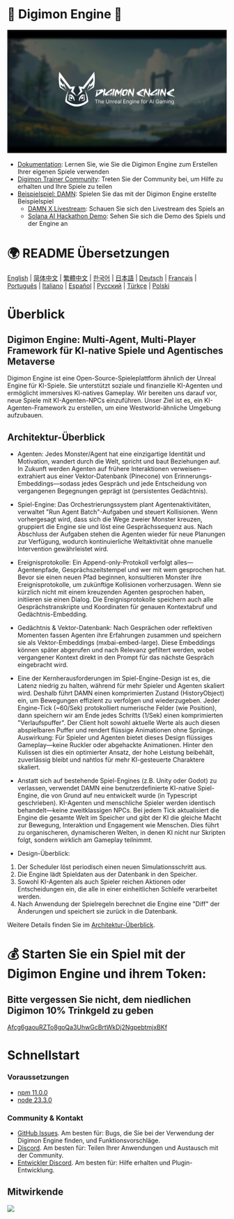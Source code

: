 # 👾 Digimon Engine 🧌

![Digimon Engine](./assets/digimon-engine.jpg)
- [Dokumentation](https://docs.digimon.tech/digimon): Lernen Sie, wie Sie die Digimon Engine zum Erstellen Ihrer eigenen Spiele verwenden
- [Digimon Trainer Community](https://docs.digimon.tech/digimon/community/welcome-aboard-digimon-trainers): Treten Sie der Community bei, um Hilfe zu erhalten und Ihre Spiele zu teilen
- [Beispielspiel: DAMN](https://damn.fun): Spielen Sie das mit der Digimon Engine erstellte Beispielspiel
  - [DAMN X Livestream](https://x.com/damndotfun/live): Schauen Sie sich den Livestream des Spiels an
  - [Solana AI Hackathon Demo](https://www.youtube.com/watch?v=NNQWY-ByZww): Sehen Sie sich die Demo des Spiels und der Engine an

# 🌍 README Übersetzungen
[English](./README.md) | [简体中文](./README.zh-CN.md) | [繁體中文](./README.zh-TW.md) | [한국어](./README.ko-KR.md) | [日本語](./README.ja-JP.md) | [Deutsch](./README.de-DE.md) | [Français](./README.fr-FR.md) | [Português](./README.pt-BR.md) | [Italiano](./README.it-IT.md) | [Español](./README.es-ES.md) | [Русский](./README.ru-RU.md) | [Türkçe](./README.tr-TR.md) | [Polski](./README.pl-PL.md)

# Überblick
## Digimon Engine: Multi-Agent, Multi-Player Framework für KI-native Spiele und Agentisches Metaverse
Digimon Engine ist eine Open-Source-Spieleplattform ähnlich der Unreal Engine für KI-Spiele. Sie unterstützt soziale und finanzielle KI-Agenten und ermöglicht immersives KI-natives Gameplay. Wir bereiten uns darauf vor, neue Spiele mit KI-Agenten-NPCs einzuführen. Unser Ziel ist es, ein KI-Agenten-Framework zu erstellen, um eine Westworld-ähnliche Umgebung aufzubauen.

## Architektur-Überblick

- Agenten: Jedes Monster/Agent hat eine einzigartige Identität und Motivation, wandert durch die Welt, spricht und baut Beziehungen auf. In Zukunft werden Agenten auf frühere Interaktionen verweisen—extrahiert aus einer Vektor-Datenbank (Pinecone) von Erinnerungs-Embeddings—sodass jedes Gespräch und jede Entscheidung von vergangenen Begegnungen geprägt ist (persistentes Gedächtnis).

- Spiel-Engine: Das Orchestrierungssystem plant Agentenaktivitäten, verwaltet "Run Agent Batch"-Aufgaben und steuert Kollisionen. Wenn vorhergesagt wird, dass sich die Wege zweier Monster kreuzen, gruppiert die Engine sie und löst eine Gesprächssequenz aus. Nach Abschluss der Aufgaben stehen die Agenten wieder für neue Planungen zur Verfügung, wodurch kontinuierliche Weltaktivität ohne manuelle Intervention gewährleistet wird.

- Ereignisprotokolle: Ein Append-only-Protokoll verfolgt alles—Agentenpfade, Gesprächszeitstempel und wer mit wem gesprochen hat. Bevor sie einen neuen Pfad beginnen, konsultieren Monster ihre Ereignisprotokolle, um zukünftige Kollisionen vorherzusagen. Wenn sie kürzlich nicht mit einem kreuzenden Agenten gesprochen haben, initiieren sie einen Dialog. Die Ereignisprotokolle speichern auch alle Gesprächstranskripte und Koordinaten für genauen Kontextabruf und Gedächtnis-Embedding.

- Gedächtnis & Vektor-Datenbank: Nach Gesprächen oder reflektiven Momenten fassen Agenten ihre Erfahrungen zusammen und speichern sie als Vektor-Embeddings (mxbai-embed-large). Diese Embeddings können später abgerufen und nach Relevanz gefiltert werden, wobei vergangener Kontext direkt in den Prompt für das nächste Gespräch eingebracht wird.

- Eine der Kernherausforderungen im Spiel-Engine-Design ist es, die Latenz niedrig zu halten, während für mehr Spieler und Agenten skaliert wird. Deshalb führt DAMN einen komprimierten Zustand (HistoryObject) ein, um Bewegungen effizient zu verfolgen und wiederzugeben. Jeder Engine-Tick (~60/Sek) protokolliert numerische Felder (wie Position), dann speichern wir am Ende jedes Schritts (1/Sek) einen komprimierten "Verlaufspuffer". Der Client holt sowohl aktuelle Werte als auch diesen abspielbaren Puffer und rendert flüssige Animationen ohne Sprünge. Auswirkung: Für Spieler und Agenten bietet dieses Design flüssiges Gameplay—keine Ruckler oder abgehackte Animationen. Hinter den Kulissen ist dies ein optimierter Ansatz, der hohe Leistung beibehält, zuverlässig bleibt und nahtlos für mehr KI-gesteuerte Charaktere skaliert.

- Anstatt sich auf bestehende Spiel-Engines (z.B. Unity oder Godot) zu verlassen, verwendet DAMN eine benutzerdefinierte KI-native Spiel-Engine, die von Grund auf neu entwickelt wurde (in Typescript geschrieben). KI-Agenten und menschliche Spieler werden identisch behandelt—keine zweitklassigen NPCs. Bei jedem Tick aktualisiert die Engine die gesamte Welt im Speicher und gibt der KI die gleiche Macht zur Bewegung, Interaktion und Engagement wie Menschen. Dies führt zu organischeren, dynamischeren Welten, in denen KI nicht nur Skripten folgt, sondern wirklich am Gameplay teilnimmt.

- Design-Überblick:
1. Der Scheduler löst periodisch einen neuen Simulationsschritt aus.
2. Die Engine lädt Spieldaten aus der Datenbank in den Speicher.
3. Sowohl KI-Agenten als auch Spieler reichen Aktionen oder Entscheidungen ein, die alle in einer einheitlichen Schleife verarbeitet werden.
4. Nach Anwendung der Spielregeln berechnet die Engine eine "Diff" der Änderungen und speichert sie zurück in die Datenbank.

Weitere Details finden Sie im [Architektur-Überblick](https://docs.digimon.tech/digimon/digimon-engine/architecture-overview).

# 💰 Starten Sie ein Spiel mit der Digimon Engine und ihrem Token:

## Bitte vergessen Sie nicht, dem niedlichen Digimon 10% Trinkgeld zu geben
[Afcg6gaouRZTo8goQa3UhwGcBrtWkDj2NgpebtmjxBKf](https://solscan.io/account/Afcg6gaouRZTo8goQa3UhwGcBrtWkDj2NgpebtmjxBKf)

# Schnellstart

### Voraussetzungen

- [npm 11.0.0](https://www.npmjs.com/get-npm)
- [node 23.3.0](https://nodejs.org/en/download/)

### Community & Kontakt

- [GitHub Issues](https://github.com/CohumanSpace/digimon-engine/issues). Am besten für: Bugs, die Sie bei der Verwendung der Digimon Engine finden, und Funktionsvorschläge.
- [Discord](Demnächst). Am besten für: Teilen Ihrer Anwendungen und Austausch mit der Community.
- [Entwickler Discord](Demnächst). Am besten für: Hilfe erhalten und Plugin-Entwicklung.

## Mitwirkende

<a href="https://github.com/CohumanSpace/digimon-engine/graphs/contributors">
  <img src="https://contrib.rocks/image?repo=CohumanSpace/digimon-engine" />
</a>
